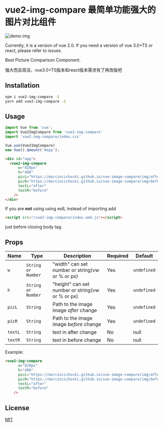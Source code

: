 # vue2-img-compare 最简单功能强大的图片对比组件

![demo img](https://i.ibb.co/h9CS6Q4/Video-2023-03-28-145152.gif)

Currently, it is a version of vue 2.0. If you need a version of vue 3.0+TS or react, please refer to issues.

Best Picture Comparison Component.

强大而且简洁，vue3.0+TS版本和react版本需求有了再改版吧

## Installation

```bash
npm i vue2-img-compare -S
yarn add vue2-img-compare -S
```

## Usage

```javascript
import Vue from 'vue';
import Vue2ImgCompare from 'vue2-img-compare'
import 'vue2-img-compare/index.css'

Vue.use(Vue2ImgCompare)
new Vue().$mount('#app');
```

```html
<div id="app">
  <vue2-img-compare
      w="820px"
      h="496"
      picL="https://marcincichocki.github.io/vue-image-compare/img/after.jpg"
      picR="https://marcincichocki.github.io/vue-image-compare/img/before.jpg"
      textL="after"
      textR="before"
    />
</div>
```

If you are **not** using using es6, instead of importing add

```html
<script src="/vue2-img-compare/index.umd.js"></script>
```

just before closing body tag.

## Props

| Name | Type | Description | Required | Default |
| --- | --- | --- | --- | --- |
| `w` | `String or Number` | "width" can set number or string(vw or % or px) | Yes | `undefined` |
| `h` | `String or Number` | "height" can set number or string(vw or % or px) | Yes | `undefined` |
| `picL` | `String` | Path to the image image *after* change | Yes | `undefined` |
| `picR` | `String` | Path to the image image *before* change | Yes | `undefined` |
| `textL` | `String` | text in after change | No | null |
| `textR` | `String` | text in before change | No | null |

Example:

```html
<vue2-img-compare
      w="820px"
      h="496"
      picL="https://marcincichocki.github.io/vue-image-compare/img/after.jpg"
      picR="https://marcincichocki.github.io/vue-image-compare/img/before.jpg"
      textL="after"
      textR="before"
    />
```

## License

[MIT](./LICENSE)
